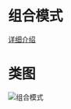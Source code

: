 # 组合模式
[详细介绍](http://www.bughui.com/2017/07/08/gof-design-pattern-composite/)
# 类图
![组合模式](https://github.com/elvinzeng/java-design-pattern-samples/raw/master/composite/diagrams/composite.png "composite")
